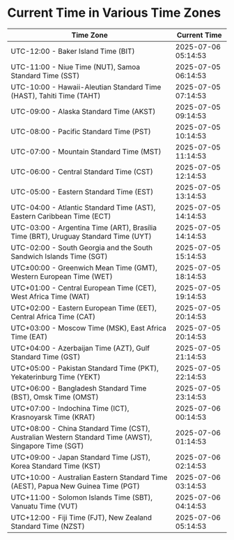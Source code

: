 # Current Time in Various Time Zones

| Time Zone | Current Time |
|-----------|--------------|
| UTC-12:00 - Baker Island Time (BIT) | 2025-07-06 05:14:53 |
| UTC-11:00 - Niue Time (NUT), Samoa Standard Time (SST) | 2025-07-05 06:14:53 |
| UTC-10:00 - Hawaii-Aleutian Standard Time (HAST), Tahiti Time (TAHT) | 2025-07-05 07:14:53 |
| UTC-09:00 - Alaska Standard Time (AKST) | 2025-07-05 09:14:53 |
| UTC-08:00 - Pacific Standard Time (PST) | 2025-07-05 10:14:53 |
| UTC-07:00 - Mountain Standard Time (MST) | 2025-07-05 11:14:53 |
| UTC-06:00 - Central Standard Time (CST) | 2025-07-05 12:14:53 |
| UTC-05:00 - Eastern Standard Time (EST) | 2025-07-05 13:14:53 |
| UTC-04:00 - Atlantic Standard Time (AST), Eastern Caribbean Time (ECT) | 2025-07-05 14:14:53 |
| UTC-03:00 - Argentina Time (ART), Brasília Time (BRT), Uruguay Standard Time (UYT) | 2025-07-05 14:14:53 |
| UTC-02:00 - South Georgia and the South Sandwich Islands Time (SGT) | 2025-07-05 15:14:53 |
| UTC±00:00 - Greenwich Mean Time (GMT), Western European Time (WET) | 2025-07-05 18:14:53 |
| UTC+01:00 - Central European Time (CET), West Africa Time (WAT) | 2025-07-05 19:14:53 |
| UTC+02:00 - Eastern European Time (EET), Central Africa Time (CAT) | 2025-07-05 20:14:53 |
| UTC+03:00 - Moscow Time (MSK), East Africa Time (EAT) | 2025-07-05 20:14:53 |
| UTC+04:00 - Azerbaijan Time (AZT), Gulf Standard Time (GST) | 2025-07-05 21:14:53 |
| UTC+05:00 - Pakistan Standard Time (PKT), Yekaterinburg Time (YEKT) | 2025-07-05 22:14:53 |
| UTC+06:00 - Bangladesh Standard Time (BST), Omsk Time (OMST) | 2025-07-05 23:14:53 |
| UTC+07:00 - Indochina Time (ICT), Krasnoyarsk Time (KRAT) | 2025-07-06 00:14:53 |
| UTC+08:00 - China Standard Time (CST), Australian Western Standard Time (AWST), Singapore Time (SGT) | 2025-07-06 01:14:53 |
| UTC+09:00 - Japan Standard Time (JST), Korea Standard Time (KST) | 2025-07-06 02:14:53 |
| UTC+10:00 - Australian Eastern Standard Time (AEST), Papua New Guinea Time (PGT) | 2025-07-06 03:14:53 |
| UTC+11:00 - Solomon Islands Time (SBT), Vanuatu Time (VUT) | 2025-07-06 04:14:53 |
| UTC+12:00 - Fiji Time (FJT), New Zealand Standard Time (NZST) | 2025-07-06 05:14:53 |
